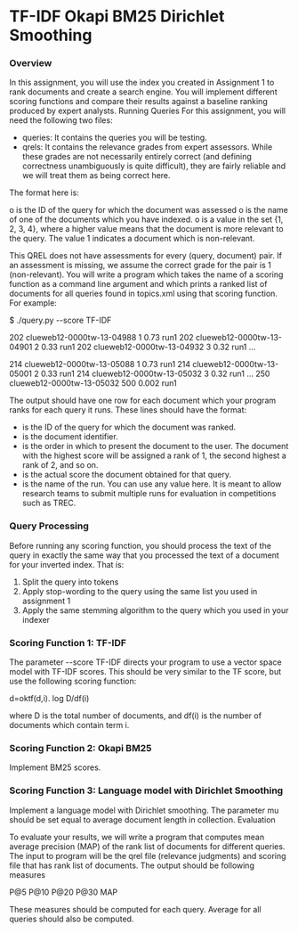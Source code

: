 # TF-IDF Okapi BM25 Dirichlet Smoothing
### Overview
In this assignment, you will use the index you created in Assignment 1 to rank documents and
create a search engine. You will implement different scoring functions and compare their results
against a baseline ranking produced by expert analysts.
Running Queries
For this assignment, you will need the following two files:
- queries: It contains the queries you will be testing.
- qrels: It contains the relevance grades from expert assessors. While these grades are not
necessarily entirely correct (and defining correctness unambiguously is quite difficult),
they are fairly reliable and we will treat them as being correct here.

The format here is:

o <topic> is the ID of the query for which the document was assessed
o <doc> is the name of one of the documents which you have indexed.
o <grade> is a value in the set {1, 2, 3, 4}, where a higher value means that the
document is more relevant to the query. The value 1 indicates a document which
is non-relevant.

This QREL does not have assessments for every (query, document) pair. If an assessment
is missing, we assume the correct grade for the pair is 1 (non-relevant).
You will write a program which takes the name of a scoring function as a command line
argument and which prints a ranked list of documents for all queries found in topics.xml using
that scoring function. For example:


$ ./query.py --score TF-IDF

202 clueweb12-0000tw-13-04988 1 0.73 run1
202 clueweb12-0000tw-13-04901 2 0.33 run1
202 clueweb12-0000tw-13-04932 3 0.32 run1
...



214 clueweb12-0000tw-13-05088 1 0.73 run1
214 clueweb12-0000tw-13-05001 2 0.33 run1
214 clueweb12-0000tw-13-05032 3 0.32 run1
...
250 clueweb12-0000tw-13-05032 500 0.002 run1

The output should have one row for each document which your program ranks for each query it
runs. These lines should have the format:

<topic> <docid> <rank> <score> <run>
- <topic> is the ID of the query for which the document was ranked.
- <docid> is the document identifier.
- <rank> is the order in which to present the document to the user. The document with the
highest score will be assigned a rank of 1, the second highest a rank of 2, and so on.
- <score> is the actual score the document obtained for that query.
- <run> is the name of the run. You can use any value here. It is meant to allow research
teams to submit multiple runs for evaluation in competitions such as TREC.


###  Query Processing
Before running any scoring function, you should process the text of the query in exactly the same
way that you processed the text of a document for your inverted index. That is:
1. Split the query into tokens
2. Apply stop-wording to the query using the same list you used in assignment 1
3. Apply the same stemming algorithm to the query which you used in your indexer

### Scoring Function 1: TF-IDF
The parameter --score TF-IDF directs your program to use a vector space model with TF-IDF
scores. This should be very similar to the TF score, but use the following scoring function:

 d=oktf(d,i). log D/df(i)
 
where D is the total number of documents, and df(i) is the number of documents which contain term
i.

### Scoring Function 2: Okapi BM25
Implement BM25 scores. 

### Scoring Function 3: Language model with Dirichlet Smoothing
Implement a language model with Dirichlet smoothing. The parameter mu should be set equal to
average document length in collection.
Evaluation

To evaluate your results, we will write a program that computes mean average precision (MAP)
of the rank list of documents for different queries. The input to program will be the qrel file
(relevance judgments) and scoring file that has rank list of documents. The output should be
following measures

P@5
P@10
P@20
P@30
MAP

These measures should be computed for each query. Average for all queries should also be
computed.
